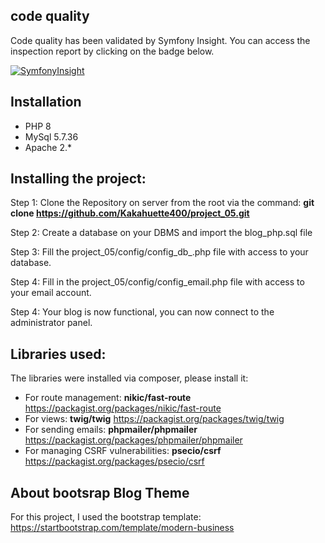 ## code quality
Code quality has been validated by Symfony Insight. You can access the inspection report by clicking on the badge below.

[![SymfonyInsight](https://insight.symfony.com/projects/4ea20490-080e-4c13-811d-175d00c66607/big.svg)](https://insight.symfony.com/projects/4ea20490-080e-4c13-811d-175d00c66607)

## Installation
- PHP 8
- MySql 5.7.36
- Apache 2.*


## Installing the project:
Step 1: Clone the Repository on server from the root via the command: **git clone https://github.com/Kakahuette400/project_05.git**

Step 2: Create a database on your DBMS and import the blog_php.sql file

Step 3: Fill the project_05/config/config_db_.php file with access to your database.

Step 4: Fill in the project_05/config/config_email.php file with access to your email account.

Step 4: Your blog is now functional, you can now connect to the administrator panel.


## Libraries used:
The libraries were installed via composer, please install it:
- For route management: **nikic/fast-route** https://packagist.org/packages/nikic/fast-route
- For views: **twig/twig** https://packagist.org/packages/twig/twig
- For sending emails: **phpmailer/phpmailer** https://packagist.org/packages/phpmailer/phpmailer
- For managing CSRF vulnerabilities: **psecio/csrf** https://packagist.org/packages/psecio/csrf

## About bootsrap Blog Theme

For this project, I used the bootstrap template: https://startbootstrap.com/template/modern-business














